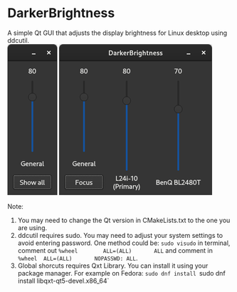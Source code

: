 # DarkerBrightness
A simple Qt GUI that adjusts the display brightness for Linux desktop using ddcutil.<br />
![UI](focus.png) ![UI](showAll.png)

Note: 
1. You may need to change the Qt version in CMakeLists.txt to the one you are using.
2. ddcutil requires sudo. You may need to adjust your system settings to avoid entering password. One method could be: 
`sudo visudo` in terminal, comment out `%wheel        ALL=(ALL)       ALL` and comment in `%wheel  ALL=(ALL)       NOPASSWD: ALL`.
3. Global shorcuts requires Qxt Library. You can install it using your package manager. For example on Fedora: `sudo dnf install `sudo dnf install libqxt-qt5-devel.x86_64`

